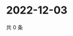 # 2022-12-03

共 0 条

<!-- BEGIN WEIBO -->
<!-- 最后更新时间 Sat Dec 03 2022 06:00:40 GMT+0800 (China Standard Time) -->

<!-- END WEIBO -->
